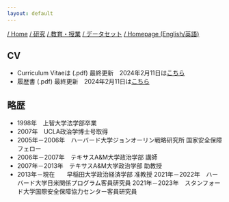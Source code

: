 ```yaml
---
layout: default
---
```


[/ Home](https://skurizaki.github.io/jpn/) [/ 研究](./research.html) [/ 教育・授業](./teaching.html) [/ データセット](./datasets.html) [/ Homepage (English/英語)](https://skurizaki.github.io/homepage/)

## CV
- Curriculum Vitaeは (.pdf) 最終更新　2024年2月11日は[こちら](https://www.dropbox.com/scl/fi/jhus532e3r914euxvokpm/kurizaki-cv.pdf)
- 履歴書 (.pdf) 最終更新　2024年2月11日は[こちら](https://www.dropbox.com/scl/fi/jhus532e3r914euxvokpm/kurizaki-cv-j.pdf)

## 略歴
- 1998年　上智大学法学部卒業
- 2007年　UCLA政治学博士号取得
- 2005年－2006年　ハーバード大学ジョンオーリン戦略研究所 国家安全保障フェロー
- 2006年－2007年　テキサスA&M大学政治学部 講師
- 2007年－2013年　テキサスA&M大学政治学部 助教授
- 2013年－現在　　早稲田大学政治経済学部 准教授
2021年－2022年　ハーバード大学日米関係プログラム客員研究員
2021年－2023年　スタンフォード大学国際安全保障協力センター客員研究員
